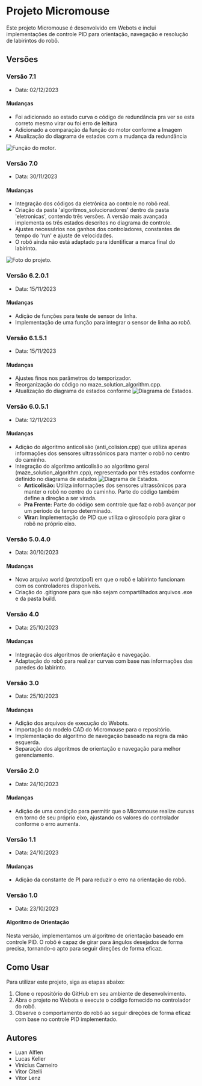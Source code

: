 # Projeto Micromouse

Este projeto Micromouse é desenvolvido em Webots e inclui implementações de controle PID para orientação, navegação e resolução de labirintos do robô.

## Versões

### Versão 7.1
- Data: 02/12/2023

#### Mudanças

- Foi adicionado ao estado curva o código de redundância pra ver se esta correto mesmo virar ou foi erro de leitura
- Adicionado a comparação da função do motor conforme a Imagem
- Atualização do diagrama de estados com a mudança da redundância

![Função do motor](Imagens/funcao_motor.png).

### Versão 7.0
- Data: 30/11/2023

#### Mudanças

- Integração dos códigos da eletrônica ao controle no robô real.
- Criação da pasta 'algoritmos_solucionadores' dentro da pasta 'eletronicas', contendo três versões. A versão mais avançada implementa os três estados descritos no diagrama de controle.
- Ajustes necessários nos ganhos dos controladores, constantes de tempo do 'run' e ajuste de velocidades.
- O robô ainda não está adaptado para identificar a marca final do labirinto.

![Foto do projeto](Imagens/foto_robo.jpg).

### Versão 6.2.0.1

- Data: 15/11/2023

#### Mudanças

- Adição de funções para teste de sensor de linha.
- Implementação de uma função para integrar o sensor de linha ao robô.

### Versão 6.1.5.1

- Data: 15/11/2023

#### Mudanças

- Ajustes finos nos parâmetros do temporizador.
- Reorganização do código no maze_solution_algorithm.cpp.
- Atualização do diagrama de estados conforme ![Diagrama de Estados](Imagens/Diagrama_de_estados_documento.png).

### Versão 6.0.5.1

- Data: 12/11/2023

#### Mudanças

- Adição do algoritmo anticolisão (anti_colision.cpp) que utiliza apenas informações dos sensores ultrassônicos para manter o robô no centro do caminho.
- Integração do algoritmo anticolisão ao algoritmo geral (maze_solution_algorithm.cpp), representado por três estados conforme definido no diagrama de estados ![Diagrama de Estados](Imagens/v1_diagrama_de_estados.png).
  - **Anticolisão:** Utiliza informações dos sensores ultrassônicos para manter o robô no centro do caminho. Parte do código também define a direção a ser virada.
  - **Pra Frente:** Parte do código sem controle que faz o robô avançar por um período de tempo determinado.
  - **Virar:** Implementação de PID que utiliza o giroscópio para girar o robô no próprio eixo.

### Versão 5.0.4.0

- Data: 30/10/2023

#### Mudanças

- Novo arquivo world (prototipo1) em que o robô e labirinto funcionam com os controladores disponíveis.
- Criação do .gitignore para que não sejam compartilhados arquivos .exe e da pasta build.

### Versão 4.0
- Data: 25/10/2023

#### Mudanças

- Integração dos algoritmos de orientação e navegação.
- Adaptação do robô para realizar curvas com base nas informações das paredes do labirinto.

### Versão 3.0
- Data: 25/10/2023

#### Mudanças

- Adição dos arquivos de execução do Webots.
- Importação do modelo CAD do Micromouse para o repositório.
- Implementação do algoritmo de navegação baseado na regra da mão esquerda.
- Separação dos algoritmos de orientação e navegação para melhor gerenciamento.

### Versão 2.0
- Data: 24/10/2023

#### Mudanças

- Adição de uma condição para permitir que o Micromouse realize curvas em torno de seu próprio eixo, ajustando os valores do controlador conforme o erro aumenta.

### Versão 1.1
- Data: 24/10/2023

#### Mudanças

- Adição da constante de PI para reduzir o erro na orientação do robô.

### Versão 1.0
- Data: 23/10/2023

#### Algoritmo de Orientação

Nesta versão, implementamos um algoritmo de orientação baseado em controle PID. O robô é capaz de girar para ângulos desejados de forma precisa, tornando-o apto para seguir direções de forma eficaz.

## Como Usar

Para utilizar este projeto, siga as etapas abaixo:

1. Clone o repositório do GitHub em seu ambiente de desenvolvimento.
2. Abra o projeto no Webots e execute o código fornecido no controlador do robô.
3. Observe o comportamento do robô ao seguir direções de forma eficaz com base no controle PID implementado.

## Autores

- Luan Alflen
- Lucas Keller
- Vinicius Carneiro
- Vitor Citelli
- Vitor Lenz
